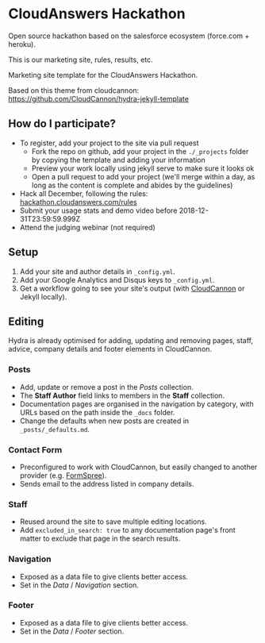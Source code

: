 # CloudAnswers Hackathon

Open source hackathon based on the salesforce ecosystem (force.com + heroku).

This is our marketing site, rules, results, etc.

Marketing site template for the CloudAnswers Hackathon.

Based on this theme from cloudcannon:
https://github.com/CloudCannon/hydra-jekyll-template

## How do I participate?

- To register, add your project to the site via pull request
  - Fork the repo on github, add your project in the `./_projects` folder by copying the template and adding your information
  - Preview your work locally using jekyll serve to make sure it looks ok
  - Open a pull request to add your project (we'll merge within a day, as long as the content is complete and abides by the guidelines)
- Hack all December, following the rules: [hackathon.cloudanswers.com/rules](https://hackathon.cloudanswers.com/rules)
- Submit your usage stats and demo video before 2018-12-31T23:59:59.999Z
- Attend the judging webinar (not required)

## Setup

1. Add your site and author details in `_config.yml`.
2. Add your Google Analytics and Disqus keys to `_config.yml`.
3. Get a workflow going to see your site's output (with [CloudCannon](https://app.cloudcannon.com/) or Jekyll locally).

## Editing

Hydra is already optimised for adding, updating and removing pages, staff, advice, company details and footer elements in CloudCannon.

### Posts

- Add, update or remove a post in the _Posts_ collection.
- The **Staff Author** field links to members in the **Staff** collection.
- Documentation pages are organised in the navigation by category, with URLs based on the path inside the `_docs` folder.
- Change the defaults when new posts are created in `_posts/_defaults.md`.

### Contact Form

- Preconfigured to work with CloudCannon, but easily changed to another provider (e.g. [FormSpree](https://formspree.io/)).
- Sends email to the address listed in company details.

### Staff

- Reused around the site to save multiple editing locations.
- Add `excluded_in_search: true` to any documentation page's front matter to exclude that page in the search results.

### Navigation

- Exposed as a data file to give clients better access.
- Set in the _Data_ / _Navigation_ section.

### Footer

- Exposed as a data file to give clients better access.
- Set in the _Data_ / _Footer_ section.
